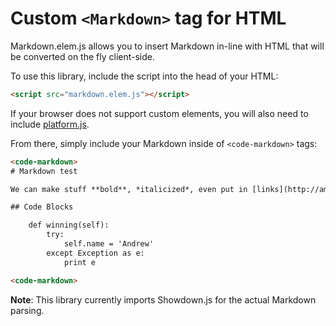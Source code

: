 # Custom `<Markdown>` tag for HTML

Markdown.elem.js allows you to insert Markdown in-line with HTML that will be converted on the fly client-side.

To use this library, include the script into the head of your HTML:

```html
<script src="markdown.elem.js"></script>
```

If your browser does not support custom elements, you will also need to include [platform.js](https://github.com/Polymer/platform).

From there, simply include your Markdown inside of `<code-markdown>` tags:

```html
<code-markdown>
# Markdown test

We can make stuff **bold**, *italicized*, even put in [links](http://amussey.com)!

## Code Blocks

    def winning(self):
        try:
            self.name = 'Andrew'
        except Exception as e:
            print e

<code-markdown>
```

**Note**:  This library currently imports Showdown.js for the actual Markdown parsing.
